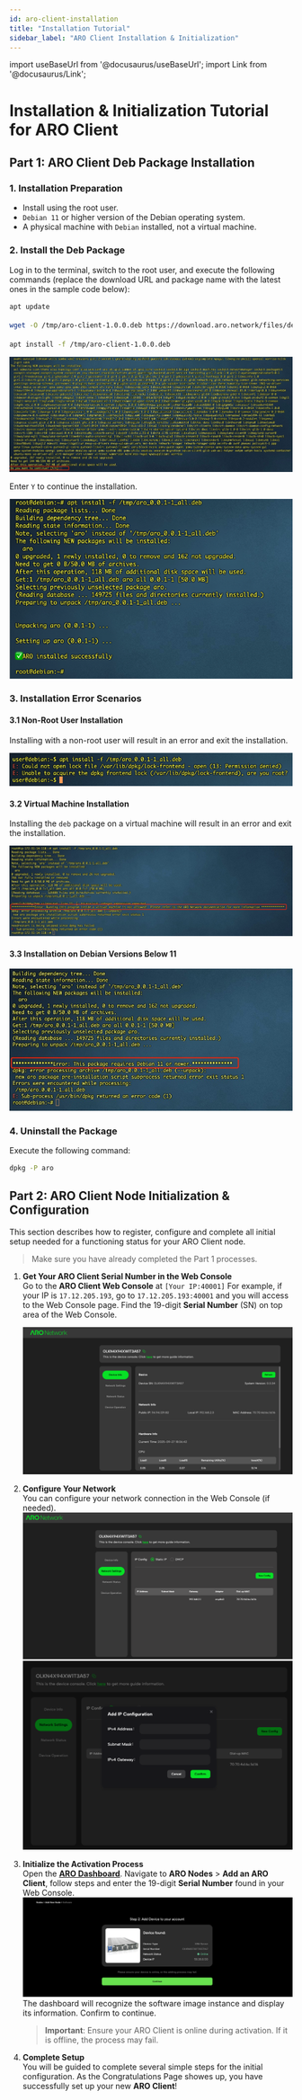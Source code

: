 ```yaml
---
id: aro-client-installation
title: "Installation Tutorial"
sidebar_label: "ARO Client Installation & Initialization"
---
```

import useBaseUrl from '@docusaurus/useBaseUrl';
import Link from '@docusaurus/Link';

# Installation & Initialization Tutorial for ARO Client

## Part 1: ARO Client Deb Package Installation

### 1. Installation Preparation

- Install using the root user.
- `Debian 11` or higher version of the Debian operating system.
- A physical machine with `Debian` installed, not a virtual machine.

### 2. Install the Deb Package

Log in to the terminal, switch to the root user, and execute the following commands (replace the download URL and package name with the latest ones in the sample code below):

```bash
apt update

wget -O /tmp/aro-client-1.0.0.deb https://download.aro.network/files/deb/aro-client-1.0.0.deb

apt install -f /tmp/aro-client-1.0.0.deb
```

![Confirm Installation](/img/aro-client/image-20250926171314772.png)

Enter `Y` to continue the installation.

![Installation Progress](/img/aro-client/image-20250926180219786.png)

### 3. Installation Error Scenarios

#### 3.1 Non-Root User Installation

Installing with a non-root user will result in an error and exit the installation.

![Non-Root Error](/img/aro-client/image-20250926165247978.png)

#### 3.2 Virtual Machine Installation

Installing the `deb` package on a virtual machine will result in an error and exit the installation.

![Virtual Machine Error](/img/aro-client/image-20250926174642843.png)

#### 3.3 Installation on Debian Versions Below 11

![Debian Version Error](/img/aro-client/image-20250926175229993.png)

### 4. Uninstall the Package

Execute the following command:

```bash
dpkg -P aro
```


## Part 2: ARO Client Node Initialization & Configuration

This section describes how to register, configure and complete all initial setup needed for a functioning status for your ARO Client node. 

>Make sure you have already completed the Part 1 processes.

1. **Get Your ARO Client Serial Number in the Web Console**  
   Go to the **ARO Client Web Console** at `[Your IP:40001]`
   For example, if your IP is `17.12.205.193`, go to `17.12.205.193:40001` and you will access to the Web Console page. 
   Find the 19-digit **Serial Number** (SN) on top area of the Web Console.
   
   ![aro-client-webconsole-01](/img/aro-client/aro-client-webconsole-01.png)

2. **Configure Your Network**  
   You can configure your network connection in the Web Console (if needed). 
      ![aro-client-webconsole-02](/img/aro-client/aro-client-webconsole-02.png)
      ![aro-client-webconsole-03](/img/aro-client/aro-client-webconsole-03.png)

3. **Initialize the Activation Process**   
   Open the [**ARO Dashboard**](https://dashboard.aro.network). Navigate to **ARO Nodes** > **Add an ARO Client**, follow steps and enter the 19-digit **Serial Number** found in your Web Console.  
   ![Device Recognition](/img/node-operator-guide/cmd_finddevice.png)  
   The dashboard will recognize the software image instance and display its information. Confirm to continue.  
   > **Important**: Ensure your ARO Client is online during activation. If it is offline, the process may fail.  

4. **Complete Setup**  
   You will be guided to complete several simple steps for the initial configuration. 
   As the Congratulations Page showes up, you have successfully set up your new **ARO Client**!
